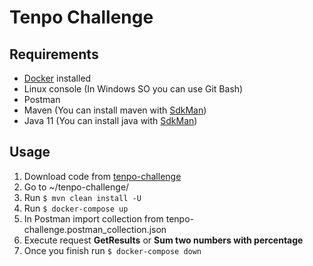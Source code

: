 # Tenpo Challenge

## Requirements
- [Docker](https://www.docker.com/ "Docker") installed
- Linux console (In Windows SO you can use Git Bash)
- Postman
- Maven (You can install maven with [SdkMan](https://sdkman.io))
- Java 11 (You can install java with [SdkMan](https://sdkman.io))

## Usage

1. Download code from [tenpo-challenge](https://github.com/iwolfsdorf/tenpo-challenge)
2. Go to ~/tenpo-challenge/
3. Run `$ mvn clean install -U`
4. Run `$ docker-compose up`
5. In Postman import collection from tenpo-challenge.postman_collection.json
6. Execute request **GetResults** or **Sum two numbers with percentage**
7. Once you finish run `$ docker-compose down`